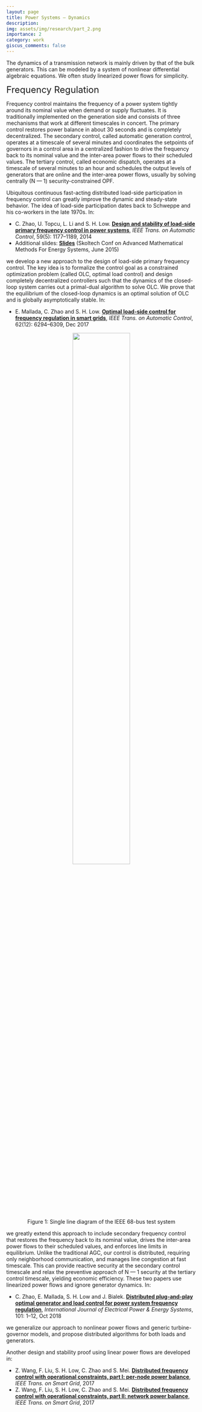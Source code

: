 ```yaml
---
layout: page
title: Power Systems – Dynamics
description: 
img: assets/img/research/part_2.png
importance: 2
category: work
giscus_comments: false
---
```


The dynamics of a transmission network is mainly driven by that of the bulk generators. This can be modeled by a system of nonlinear differential algebraic equations. We often study linearized power flows for simplicity.

<!-- 1. <b><a href = "#frequencyRegulation">Frequency Regulation</a></b>
2. <b><a href = "#networkTopology">Impact of Network Topology</a></b> -->

<div style="margin-bottom: 12px;"><font size='5.5' id = "frequencyRegulation">Frequency Regulation</font></div>

Frequency control maintains the frequency of a power system tightly around its nominal value when demand or supply fluctuates. It is traditionally implemented on the generation side and consists of three mechanisms that work at different timescales in concert. The primary control restores power balance in about 30 seconds and is completely decentralized. The secondary control, called automatic generation control, operates at a timescale of several minutes and coordinates the setpoints of governors in a control area in a centralized fashion to drive the frequency back to its nominal value and the inter-area power flows to their scheduled values. The tertiary control, called economic dispatch, operates at a timescale of several minutes to an hour and schedules the output levels of generators that are online and the inter-area power flows, usually by solving centrally (N — 1) security-constrained OPF.

Ubiquitous continuous fast-acting distributed load-side participation in frequency control can greatly improve the dynamic and steady-state behavior. The idea of load-side participation dates back to Schweppe and his co-workers in the late 1970s. In:

- C. Zhao, U. Topcu, L. Li and S. H. Low. <a href='https://ieeexplore.ieee.org/document/6702462'><b>Design and stability of load-side primary frequency control in power systems</b></a>, <em>IEEE Trans. on Automatic Control</em>, 59(5): 1177–1189, 2014
- Additional slides: <a href='../../assets/pdf/Low-201506-OLC3-Skoltech.pdf' target="_blank"><b>Slides</b></a> (Skoltech Conf on Advanced Mathematical Methods For Energy Systems, June 2015)

we develop a new approach to the design of load-side primary frequency control. The key idea is to formalize the control goal as a constrained optimization problem (called OLC, optimal load control) and design completely decentralized controllers such that the dynamics of the closed-loop system carries out a primal-dual algorithm to solve OLC. We prove that the equilibrium of the closed-loop dynamics is an optimal solution of OLC and is globally asymptotically stable. In:

- E. Mallada, C. Zhao and S. H. Low. <a href='https://ieeexplore.ieee.org/document/7944568'><b>Optimal load-side control for frequency regulation in smart grids</b></a>, <em>IEEE Trans. on Automatic Control</em>, 62(12): 6294–6309, Dec 2017

<div style="text-align:center;">
  <figure>
    <img src="../../assets/img/research/power-systems-dynamics/ieee-68-bus-test-system.gif" style="width: 60%; height: auto;">
    <figcaption>Figure 1: Single line diagram of the IEEE 68-bus test system</figcaption>
  </figure>
</div>

we greatly extend this approach to include secondary frequency control that restores the frequency back to its nominal value, drives the inter-area power flows to their scheduled values, and enforces line limits in equilibrium. Unlike the traditional AGC, our control is distributed, requiring only neighborhood communication, and manages line congestion at fast timescale. This can provide reactive security at the secondary control timescale and relax the preventive approach of N — 1 security at the tertiary control timescale, yielding economic efficiency. These two papers use linearized power flows and ignore generator dynamics. In:

- C. Zhao, E. Mallada, S. H. Low and J. Bialek. <a href='https://www.sciencedirect.com/science/article/pii/S0142061517324171?via%3Dihub'><b>Distributed plug-and-play optimal generator and load control for power system frequency regulation</b></a>, <em>International Journal of Electrical Power & Energy Systems</em>, 101: 1–12, Oct 2018

we generalize our approach to nonlinear power flows and generic turbine-governor models, and propose distributed algorithms for both loads and generators.

Another design and stability proof using linear power flows are developed in:

- Z. Wang, F. Liu, S. H. Low, C. Zhao and S. Mei. <a href='https://ieeexplore.ieee.org/document/7990543'><b>Distributed frequency control with operational constraints, part I: per-node power balance</b></a>, <em>IEEE Trans. on Smart Grid</em>, 2017
- Z. Wang, F. Liu, S. H. Low, C. Zhao and S. Mei. <a href='https://ieeexplore.ieee.org/document/7990367'><b>Distributed frequency control with operational constraints, part II: network power balance</b></a>, <em>IEEE Trans. on Smart Grid</em>, 2017

<!-- <div style="margin-bottom: 12px;"><font size='5.5' id = "networkTopology">Impact of Network Topology</font></div> -->

<!-- Add later. -->
